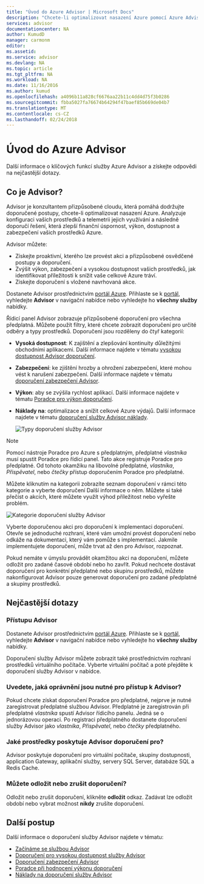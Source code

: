 ```yaml
---
title: "Úvod do Azure Advisor | Microsoft Docs"
description: "Chcete-li optimalizovat nasazení Azure pomocí Azure Advisor."
services: advisor
documentationcenter: NA
author: KumudD
manager: carmonm
editor: 
ms.assetid: 
ms.service: advisor
ms.devlang: NA
ms.topic: article
ms.tgt_pltfrm: NA
ms.workload: NA
ms.date: 11/16/2016
ms.author: kumud
ms.openlocfilehash: a4096b11a828cf6676aa22b11c4dd4d75f3b0286
ms.sourcegitcommit: fbba5027fa76674b64294f47baef85b669de04b7
ms.translationtype: MT
ms.contentlocale: cs-CZ
ms.lasthandoff: 02/24/2018
---
```

# <a name="introduction-to-azure-advisor"></a>Úvod do Azure Advisor

Další informace o klíčových funkcí služby Azure Advisor a získejte odpovědi na nejčastější dotazy.

## <a name="what-is-advisor"></a>Co je Advisor?
Advisor je konzultantem přizpůsobené cloudu, která pomáhá dodržujte doporučené postupy, chcete-li optimalizovat nasazení Azure. Analyzuje konfiguraci vašich prostředků a telemetrii jejich využívání a následně doporučí řešení, která zlepší finanční úspornost, výkon, dostupnost a zabezpečení vašich prostředků Azure.

Advisor můžete:
* Získejte proaktivní, kterého lze provést akci a přizpůsobené osvědčené postupy a doporučení. 
* Zvýšit výkon, zabezpečení a vysokou dostupnost vašich prostředků, jak identifikovat příležitosti k snížit vaše celkové Azure tráví.
* Získejte doporučení s vložené navrhovaná akce.

Dostanete Advisor prostřednictvím [portál Azure](https://aka.ms/azureadvisordashboard). Přihlaste se k [portál](https://portal.azure.com), vyhledejte **Advisor** v navigační nabídce nebo vyhledejte ho **všechny služby** nabídky.

Řídicí panel Advisor zobrazuje přizpůsobené doporučení pro všechna předplatná.  Můžete použít filtry, které chcete zobrazit doporučení pro určité odběry a typy prostředků.  Doporučení jsou rozděleny do čtyř kategorií: 

* **Vysoká dostupnost**: K zajištění a zlepšování kontinuity důležitými obchodními aplikacemi. Další informace najdete v tématu [vysokou dostupnost Advisor doporučení](advisor-high-availability-recommendations.md).
* **Zabezpečení**: ke zjištění hrozby a ohrožení zabezpečení, které mohou vést k narušení zabezpečení. Další informace najdete v tématu [doporučení zabezpečení Advisor](advisor-security-recommendations.md).
* **Výkon**: aby se zvýšila rychlost aplikací. Další informace najdete v tématu [Poradce pro výkon doporučení](advisor-performance-recommendations.md).
* **Náklady na**: optimalizace a snížit celkové Azure výdajů. Další informace najdete v tématu [doporučení služby Advisor náklady](advisor-cost-recommendations.md).

  ![Typy doporučení služby Advisor](./media/advisor-overview/advisor-dashboard.png)

> [!NOTE]
> Pomocí nástroje Poradce pro Azure s předplatným, předplatné *vlastníka* musí spustit Poradce pro řídicí panel.  Tato akce registruje Poradce pro předplatné.  Od tohoto okamžiku na libovolné předplatné, *vlastníka*, *Přispěvatel*, nebo *čtečky* přístup doporučením Poradce pro předplatné. 

Můžete kliknutím na kategorii zobrazíte seznam doporučení v rámci této kategorie a vyberte doporučení Další informace o něm.  Můžete si také přečíst o akcích, které můžete využít výhod příležitost nebo vyřešte problém.

![Kategorie doporučení služby Advisor](./media/advisor-overview/advisor-ha-category-example.png) 

Vyberte doporučenou akci pro doporučení k implementaci doporučení.  Otevře se jednoduché rozhraní, které vám umožní provést doporučení nebo odkáže na dokumentaci, který vám pomůže s implementací.  Jakmile implementujete doporučení, může trvat až den pro Advisor, rozpoznat.

Pokud nemáte v úmyslu provádět okamžitou akci na doporučení, můžete odložit pro zadané časové období nebo ho zavřít.  Pokud nechcete dostávat doporučení pro konkrétní předplatné nebo skupinu prostředků, můžete nakonfigurovat Advisor pouze generovat doporučení pro zadané předplatné a skupiny prostředků.

## <a name="frequently-asked-questions"></a>Nejčastější dotazy

### <a name="how-do-i-access-advisor"></a>Přístupu Advisor
Dostanete Advisor prostřednictvím [portál Azure](https://aka.ms/azureadvisordashboard). Přihlaste se k [portál](https://portal.azure.com), vyhledejte **Advisor** v navigační nabídce nebo vyhledejte ho **všechny služby** nabídky.

Doporučení služby Advisor můžete zobrazit také prostřednictvím rozhraní prostředků virtuálního počítače. Vyberte virtuální počítač a poté přejděte k doporučení služby Advisor v nabídce. 

### <a name="what-permissions-do-i-need-to-access-advisor"></a>Uvedete, jaká oprávnění jsou nutné pro přístup k Advisor?

Pokud chcete získat doporučení Poradce pro předplatné, nejprve je nutné zaregistrovat předplatné službou Advisor. Předplatné je zaregistrován při předplatné *vlastníka* spustí Advisor řídicího panelu. Jedná se o jednorázovou operaci. Po registraci předplatného dostanete doporučení služby Advisor jako *vlastníka*, *Přispěvatel*, nebo *čtečky* předplatného.

### <a name="what-resources-does-advisor-provide-recommendations-for"></a>Jaké prostředky poskytuje Advisor doporučení pro?

Advisor poskytuje doporučení pro virtuální počítače, skupiny dostupnosti, application Gateway, aplikační služby, servery SQL Server, databáze SQL a Redis Cache.

### <a name="can-i-postpone-or-dismiss-a-recommendation"></a>Můžete odložit nebo zrušit doporučení?

Odložit nebo zrušit doporučení, klikněte **odložit** odkaz. Zadávat lze odložit období nebo vybrat možnost **nikdy** zrušíte doporučení.

## <a name="next-steps"></a>Další postup

Další informace o doporučení služby Advisor najdete v tématu:

* [Začínáme se službou Advisor](advisor-get-started.md)
* [Doporučení pro vysokou dostupnost služby Advisor](advisor-high-availability-recommendations.md)
* [Doporučení zabezpečení Advisor](advisor-security-recommendations.md)
* [Poradce při hodnocení výkonu doporučení](advisor-performance-recommendations.md)
* [Náklady na doporučení služby Advisor](advisor-cost-recommendations.md)
